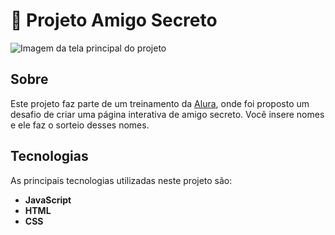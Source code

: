 # 🎉 Projeto Amigo Secreto

<img src="Captura de Tela.png" alt="Imagem da tela principal do projeto"> 

## Sobre
Este projeto faz parte de um treinamento da [Alura](https://www.alura.com.br/), onde foi proposto um desafio de criar uma página interativa de amigo secreto. Você insere nomes e ele faz o sorteio desses nomes.

## Tecnologias
As principais tecnologias utilizadas neste projeto são:

- **JavaScript**
- **HTML**
- **CSS**

